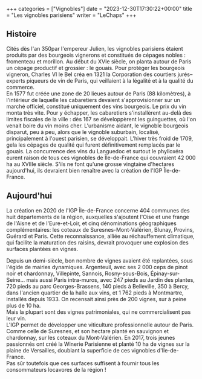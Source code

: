 +++
categories = ["Vignobles"]
date = "2023-12-30T17:30:22+00:00"
title = "Les vignobles parisiens"
writer = "LeChaps"
+++

## Histoire

Cités dès l'an 350par l'empereur Julien, les vignobles parisiens étaient produits par des bourgeois vignerons et constitués de cépages nobles : fromenteau et morillon. Au début du XVIe siècle, on planta autour de Paris un cépage productif et grossier : le gouais. Pour protéger les bourgeois vigneron, Charles VI le Bel créa en 1321 la Corporation des courtiers jurés–experts piqueurs de vin de Paris, qui veillaient à la légalité et à la qualité du commerce.  
En 1577 fut créée une zone de 20 lieues autour de Paris (88 kilomètres), à l'intérieur de laquelle les cabaretiers devaient s'approvisionner sur un marché officiel, constitué uniquement des vins bourgeois. Le prix du vin monta très vite. Pour y échapper, les cabaretiers s'installèrent au-delà des limites fiscales de la ville : dès 167 se développèrent les guinguettes, où l'on venait boire du vin moins cher. L'urbanisme aidant, le vignoble bourgeois disparut, peu à peu, alors que le vignoble suburbain, localisé, principalement à l'ouest parisien, se développait. L'hiver très froid de 1709, gela les cépages de qualité qui furent définitivement remplacés par le gouais. La concurrence des vins du Languedoc et surtout le phylloxéra eurent raison de tous ces vignobles de Île-de-France qui couvraient 42 000 ha au XVIIIe siècle. S'ils ne font qu'une grosse vingtaine d'hectares aujourd'hui, ils devraient bien renaître avec la création de l'IGP Île-de-France.

## Aujourd'hui

La création en 2020 de l'IGP Île-de-France concerne 404 communes des huit départements de la région, auxquelles s'ajoutent l'Oise et une frange de l'Aisne et de l'Eure-et-Loir, et cinq dénominations géographiques complémentaires: les coteaux de Suresnes-Mont-Valérien, Blunay, Provins, Guérard et Paris.
Cette reconnaissance, alliée au réchauffement climatique, qui facilite la maturation des raisins, devrait provoquer une explosion des surfaces plantées en vignes.

Depuis un demi-siècle, bon nombre de vignes avaient été replantées, sous l'égide de mairies dynamiques.
Argenteuil, avec ses 2 000 ceps de pinot noir et chardonnay, Villepinte, Sannois, Rosny-sous-Bois, Épinay-sur-Seine... mais aussi Paris intra-muros, avec 247 pieds au Jardin des plantes, 720 pieds au parc Georges-Brassens, 140 pieds à Belleville, 350 à Bercy, dans l'ancien quartier de la halle aux vins, et 1 762 pieds à Montmartre, installés depuis 1933. On recensait ainsi près de 200 vignes, sur à peine plus de 10 ha.  
Mais la plupart sont des vignes patrimoniales, qui ne commercialisent pas leur vin.  
L'IGP permet de développer une viticulture professionnelle autour de Paris. Comme celle de Suresnes, et son hectare planté en sauvignon et chardonnay, sur les coteaux du Mont-Valérien. En 2017, trois jeunes passionnés ont créé la Winerie Parisienne et planté 10 ha de vignes sur la plaine de Versailles, doublant la superficie de ces vignobles d'Ile-de-France.  
Pas sûr toutefois que ces surfaces suffisent à fournir tous les consommateurs locavores de la région !
